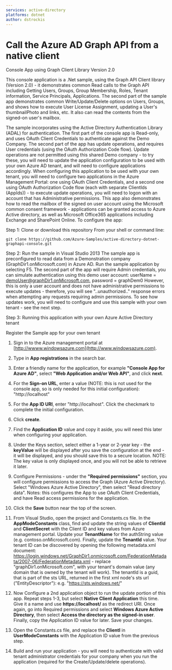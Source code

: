 ```yaml
---
services: active-directory
platforms: dotnet
author: dstrockis
---
```


# Call the Azure AD Graph API from a native client

Console App using Graph Client Library Version 2.0

This console application is a .Net sample, using the Graph API Client library (Version 2.0) - it demonstrates common Read calls to the Graph API including Getting Users, Groups, Group Membership, Roles, Tenant information, Service Principals, Applications. The second part of the sample app demonstrates common Write/Update/Delete options on Users, Groups, and shows how to execute User License Assignment, updating a User's thumbnailPhoto and links, etc.  It also can read the contents from the signed-on user's mailbox.

The sample incorporates using the Active Directory Authentication Library (ADAL) for authentication. The first part of the console app is Read-only, and uses OAuth Client Credentials to authenticate against the Demo Company. The second part of the app has update operations, and requires User credentials (using the OAuth Authorization Code flow). Update operations are not permitted using this shared Demo company - to try these, you will need to update the application configuration to be used with your own Azure AD tenant, and will need to configure applications accordingly. When configuring this application to be used with your own tenant, you will need to configure two applications in the Azure Management Portal: one using OAuth Client Credentials, and a second one using OAuth Authorization Code flow (each with separate ClientIds (AppIds)) - to execute update operations, you will need to logon with an account that has Administrative permissions.  This app also demonstrates how to read the mailbox of the signed on user account using the Microsoft common consent framework  - applications can be granted access to Azure Active directory, as well as Microsoft Office365 applications including Exchange and SharePoint Online.  To configure the app:


Step 1: Clone or download this repository
From your shell or command line:

`git clone https://github.com/Azure-Samples/active-directory-dotnet-graphapi-console.git`


Step 2: Run the sample in Visual Studio 2013
The sample app is preconfigured to read data from a Demonstration company (GraphDir1.onMicrosoft.com) in Azure AD. 
Run the sample application by selecting F5.  The second part of the app will require Admin credentials, you can simulate 
authentication using this demo user account: userName =  demoUser@graphDir1.onMicrosoft.com, password = graphDem0 
 However, this is only a user account and does not have administrative permissions to execute updates - therefore, you
will see "..unauthorized.." response errors when attempting any requests requiring admin permissions.  To see how updates
work, you will need to configure and use this sample with your own tenant - see the next step.


Step 3: Running this application with your own Azure Active Directory tenant

Register the Sample app for your own tenant

1. Sign in to the Azure management portal at [http://wwww.windowsazure.com](http://www.windowsazure.com).

2. Type in **App registrations** in the search bar.

3. Enter a friendly name for the application, for example **"Console App for Azure AD"**, select **"Web Application and/or Web API"**, and click **next**. 

4. For the **Sign-on URL**, enter a value (NOTE: this is not used for the console app, so is only needed for this initial configuration):  "http://localhost"

5. For the **App ID URI**, enter "http://localhost".  Click the checkmark to complete the initial configuration.

6. Click **create**.

7. Find the **Application ID** value and copy it aside, you will need this later when configuring your application.

8. Under the Keys section, select either a 1-year or 2-year key - the **keyValue** will be displayed after you save the configuration at the end - it will be displayed, and you should save this to a secure location. NOTE: The key value is only displayed once, and you will not be able to retrieve it later.

9. Configure Permissions - under the **"Required permissions"** section, you will configure permissions to access the Graph (Azure Active Directory). Select "Windows Azure Active Directory", then select "Read directory data". Notes: this configures the App to use OAuth Client Credentials, and have Read access permissions for the application. 

10. Click the **Save** button near the top of the screen.

11. From Visual Studio, open the project and Constants.cs file. In the **AppModeConstants** class, find and update the string values of **ClientId** and **ClientSecret** with the Client ID and key values from Azure management portal. Update your **TenantName** for the authString value (e.g. contoso.onMicrosoft.com). Finally, update the **TenantId** value. Your tenant ID can be discovered by opening the following metadata.xml document: https://login.windows.net/GraphDir1.onmicrosoft.com/FederationMetadata/2007-06/FederationMetadata.xml  - replace "graphDir1.onMicrosoft.com", with your tenant's domain value (any domain that is owned by the tenant will work).  The tenantId is a guid, that is part of the sts URL, returned in the first xml node's sts url ("EntityDescriptor"): e.g. "https://sts.windows.net/<tenantIdvalue>"

12. Now Configure a 2nd application object to run the update portion of this app. Repeat steps 1-3, but select **Native Client Application** this time. Give it a name and use **https://localhost/** as the redirect URI. Once again, go into Required permissions and select **Windows Azure Active Directory**, then select **Access the directory as the signed-in user**. Finally, copy the Application ID value for later. Save your changes.

13. Open the Constants.cs file, and replace the **ClientI** in **UserModeConstants** with the Application ID value from the previous step.

14. Build and run your application - you will need to authenticate with valid tenant administrator credentials for your company when you run the application (required for the Create/Update/delete operations).
